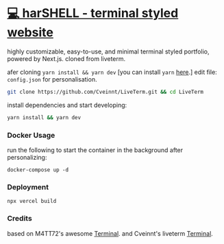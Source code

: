 # [💻 harSHELL - terminal styled website](https://harSHELL.vercel.app)

highly customizable, easy-to-use, and minimal terminal styled portfolio, powered by Next.js.
cloned from liveterm.

afer cloning `yarn install && yarn dev` [you can install `yarn` [here](https://classic.yarnpkg.com/lang/en/docs/install/).]
edit file: `config.json` for personalisation.

```bash
git clone https://github.com/Cveinnt/LiveTerm.git && cd LiveTerm
```

install dependencies and start developing:

```bash
yarn install && yarn dev
```

### Docker Usage

run the following to start the container in the background after personalizing:

```shell
docker-compose up -d
```


### Deployment

```shell
npx vercel build
```

### Credits

based on M4TT72's awesome [Terminal](https://github.com/m4tt72/terminal).
and Cveinnt's liveterm [Terminal](https://github.com/Cveinnt).